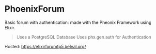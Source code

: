 # PhoenixForum

Basic forum with authentication: made with the Pheonix Framework using Elixir.

> Uses a PostgreSQL Database
> Uses phx.gen.auth for Authentication

Hosted: https://elixirforumtp5.belval.org/

